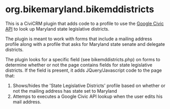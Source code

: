 # org.bikemaryland.bikemddistricts

This is a CiviCRM plugin that adds code to a profile to use the
[Google Civic API](https://developers.google.com/civic-information/)
to look up Maryland state legislative districts.

The plugin is meant to work with forms that include a mailing address
profile along with a profile that asks for Maryland state senate and
delegate districts.

The plugin looks for a specific field (see bikemddistricts.php) on
forms to determine whether or not the page contains fields for state
legislative districts.  If the field is present, it adds
JQuery/Javascript code to the page that:

1. Shows/hides the 'State Legislative Districts' profile based on
whether or not the mailing address has state set to Maryland
2. Attemps to executes a Google Civic API lookup when the user edits his mail address.



